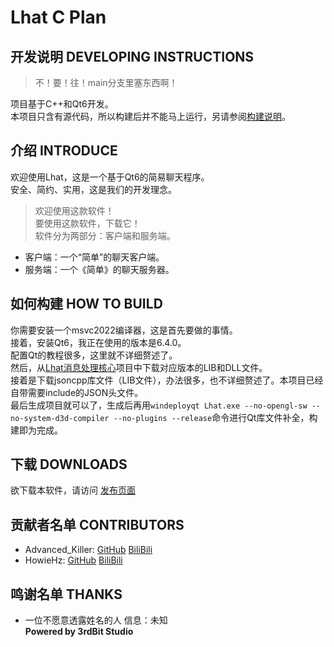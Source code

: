 # Lhat C Plan
## 开发说明 DEVELOPING INSTRUCTIONS 
> 不！要！往！main分支里塞东西啊！  

项目基于C++和Qt6开发。  
本项目只含有源代码，所以构建后并不能马上运行，另请参阅[构建说明](#如何构建-how-to-build)。  
## 介绍 INTRODUCE  
欢迎使用Lhat，这是一个基于Qt6的简易聊天程序。  
安全、简约、实用，这是我们的开发理念。
> 欢迎使用这款软件！  
> 要使用这款软件，下载它！  
软件分为两部分：客户端和服务端。  
- 客户端：一个“简单”的聊天客户端。  
- 服务端：一个《简单》的聊天服务器。  
## 如何构建 HOW TO BUILD
你需要安装一个msvc2022编译器，这是首先要做的事情。  
接着，安装Qt6，我正在使用的版本是6.4.0。  
配置Qt的教程很多，这里就不详细赘述了。  
然后，从[Lhat消息处理核心](https://github.com/3rdBit/Lhat-Core)项目中下载对应版本的LIB和DLL文件。  
接着是下载jsoncpp库文件（LIB文件），办法很多，也不详细赘述了。本项目已经自带需要include的JSON头文件。  
最后生成项目就可以了，生成后再用`windeployqt Lhat.exe --no-opengl-sw --no-system-d3d-compiler --no-plugins --release`命令进行Qt库文件补全，构建即为完成。  
## 下载 DOWNLOADS  
欲下载本软件，请访问 [发布页面](https://github.com/3rdBit/Lhat-C-Plan/releases)  
## 贡献者名单 CONTRIBUTORS
- Advanced_Killer: [GitHub](https://github.com/ThirdBlood) 
[BiliBili](https://space.bilibili.com/477677552)  
- HowieHz: [GitHub](https://github.com/HowieHz) 
[BiliBili](https://space.bilibili.com/176670190)
## 鸣谢名单 THANKS
- 一位不愿意透露姓名的人 信息：未知  
**Powered by 3rdBit Studio**  
